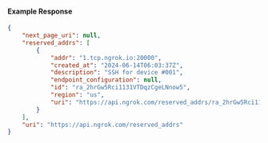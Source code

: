 <!-- Code generated for API Clients. DO NOT EDIT. -->

#### Example Response

```json
{
	"next_page_uri": null,
	"reserved_addrs": [
		{
			"addr": "1.tcp.ngrok.io:20000",
			"created_at": "2024-06-14T06:03:37Z",
			"description": "SSH for device #001",
			"endpoint_configuration": null,
			"id": "ra_2hrGw5Rci1131VTDqzCgeLNnow5",
			"region": "us",
			"uri": "https://api.ngrok.com/reserved_addrs/ra_2hrGw5Rci1131VTDqzCgeLNnow5"
		}
	],
	"uri": "https://api.ngrok.com/reserved_addrs"
}
```
